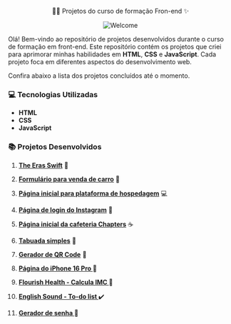 <p align="center">
     👩‍💻 Projetos do curso de formação Fron-end ✨
</p>

<p align="center">
    <img src="https://i.giphy.com/media/v1.Y2lkPTc5MGI3NjExdjU1MHNtdWthejlqODhoY3AweTV0emdsdDB4MWVmbmN6eHQ2NWRjYyZlcD12MV9pbnRlcm5hbF9naWZfYnlfaWQmY3Q9Zw/L1R1tvI9svkIWwpVYr/giphy.gif" alt="Welcome" />
</p>

Olá! Bem-vindo ao repositório de projetos desenvolvidos durante o curso de formação em front-end. 
Este repositório contém os projetos que criei para aprimorar minhas habilidades em **HTML**, **CSS** e **JavaScript**. 
Cada projeto foca em diferentes aspectos do desenvolvimento web.

Confira abaixo a lista dos projetos concluídos até o momento.

### 💻 Tecnologias Utilizadas
- **HTML**
- **CSS**
- **JavaScript**

### 📚 Projetos Desenvolvidos

1. **<a href="https://the-eras-swift.vercel.app/">The Eras Swift</a>** 💖

2. **<a href="https://formulario-venda-carro-ten.vercel.app/">Formulário para venda de carro</a>** 🚗

3. **<a href="https://bsa-host.vercel.app/">Página inicial para plataforma de hospedagem</a>** 💻

4. **<a href="https://instagram-chi-eight.vercel.app/">Página de login do Instagram</a>** 📲

5. **<a href="https://chapters-lyart.vercel.app/">Página inicial da cafeteria Chapters</a>** ☕

6. **<a href="https://tabuada-three-mu.vercel.app/">Tabuada simples</a>** 🧮

7. **<a href="https://gerador-qr-code-blush.vercel.app/">Gerador de QR Code</a>** 🔗 
   
8. **<a href="https://apple-iphone-16-pro.vercel.app/">Página do iPhone 16 Pro </a>** 📱

9. **<a href="https://flourish-health.vercel.app/">Flourish Health - Calcula IMC </a>** 🌸

10. **<a href="https://englishsound.vercel.app/">English Sound - To-do list </a>** ✔️

11. **<a href="https://gerador-senha-sandy.vercel.app/">Gerador de senha </a>** 🔑



